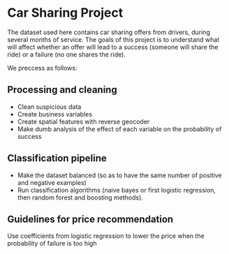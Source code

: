 # Car Sharing Project

The dataset used here contains car sharing offers from drivers, during several months of service.
The goals of this project is to understand what will affect whether an offer will lead to a success (someone will share the ride) or a failure (no one shares the ride).

We preccess as follows: 

## Processing and cleaning
- Clean suspicious data
- Create business variables
- Create spatial features with reverse geocoder
- Make dumb analysis of the effect of each variable on the probability of success

## Classification pipeline
- Make the dataset balanced (so as to have the same number of positive and negative examples)
- Run classification algorithms (naive bayes or first logistic regression, then random forest and boosting methods).

## Guidelines for price recommendation
Use coefficients from logistic regression to lower the price when the probability of failure is too high
